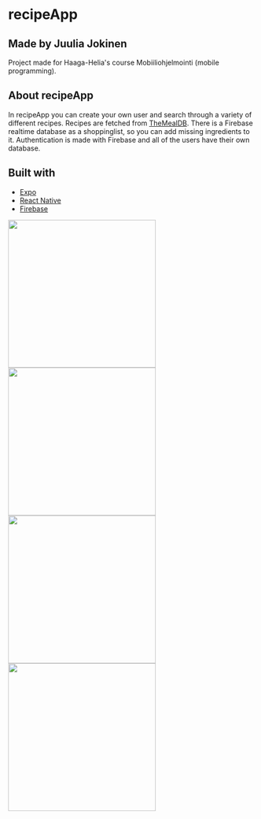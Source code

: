 # recipeApp
## Made by Juulia Jokinen

Project made for Haaga-Helia's course Mobiiliohjelmointi (mobile programming).

## About recipeApp

In recipeApp you can create your own user and search through a variety of different recipes. Recipes are fetched from [TheMealDB](https://www.themealdb.com).
There is a Firebase realtime database as a shoppinglist, so you can add missing ingredients to it. Authentication is made with Firebase and all of the users have their own database.

## Built with
- [Expo](https://expo.dev/)
- [React Native](https://reactnative.dev/)
- [Firebase](https://firebase.google.com)



<img src="https://user-images.githubusercontent.com/71878831/153370342-e6804fd0-a375-4192-a2aa-8b9c552c2f4c.PNG" width="300">
<img src="https://user-images.githubusercontent.com/71878831/153370325-e621aecf-e04a-4eb6-9689-7a979dafbca9.PNG" width="300">
<img src="https://user-images.githubusercontent.com/71878831/153369925-e9b099dc-a15f-4398-9caa-211d3c57247b.PNG" width="300">
<img src="https://user-images.githubusercontent.com/71878831/153370290-cb70b5a4-502c-475e-9f47-d64df764fad7.PNG" width="300">



